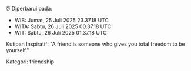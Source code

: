 ⏰ Diperbarui pada:
- WIB: Jumat, 25 Juli 2025 23.37.18 UTC
- WITA: Sabtu, 26 Juli 2025 00.37.18 UTC
- WIT: Sabtu, 26 Juli 2025 01.37.18 UTC

Kutipan Inspiratif:
"A friend is someone who gives you total freedom to be yourself."


Kategori: friendship

